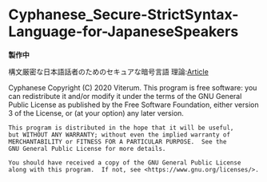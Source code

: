 # Cyphanese_Secure-StrictSyntax-Language-for-JapaneseSpeakers

**製作中**

構文厳密な日本語話者のためのセキュアな暗号言語
理論:[Article](./Cyphanese-article/document.pdf)

Cyphanese
Copyright (C) 2020 Viterum.
This program is free software: you can redistribute it and/or modify
it under the terms of the GNU General Public License as published by
the Free Software Foundation, either version 3 of the License, or
    (at your option) any later version.

    This program is distributed in the hope that it will be useful,
    but WITHOUT ANY WARRANTY; without even the implied warranty of
    MERCHANTABILITY or FITNESS FOR A PARTICULAR PURPOSE.  See the
    GNU General Public License for more details.

    You should have received a copy of the GNU General Public License
    along with this program.  If not, see <https://www.gnu.org/licenses/>.
